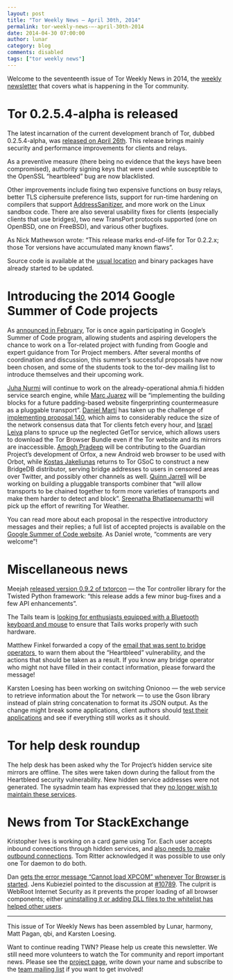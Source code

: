 ```yaml
---
layout: post
title: "Tor Weekly News — April 30th, 2014"
permalink: tor-weekly-news-—-april-30th-2014
date: 2014-04-30 07:00:00
author: lunar
category: blog
comments: disabled
tags: ["tor weekly news"]
---
```


Welcome to the seventeenth issue of Tor Weekly News in 2014, the [weekly newsletter](https://lists.torproject.org/cgi-bin/mailman/listinfo/tor-news) that covers what is happening in the Tor community.

Tor 0.2.5.4-alpha is released
=============================

The latest incarnation of the current development branch of Tor, dubbed 0.2.5.4-alpha, was [released on April 26th](https://lists.torproject.org/pipermail/tor-talk/2014-April/032817.html). This release brings mainly security and performance improvements for clients and relays.

As a preventive measure (there being no evidence that the keys have been compromised), authority signing keys that were used while susceptible to the OpenSSL “heartbleed” bug are now blacklisted.

Other improvements include fixing two expensive functions on busy relays, better TLS ciphersuite preference lists, support for run-time hardening on compilers that support [AddressSanitizer](https://code.google.com/p/address-sanitizer/), and more work on the Linux sandbox code. There are also several usability fixes for clients (especially clients that use bridges), two new TransPort protocols supported (one on OpenBSD, one on FreeBSD), and various other bugfixes.

As Nick Mathewson wrote: “This release marks end-of-life for Tor 0.2.2.x; those Tor versions have accumulated many known flaws”.

Source code is available at the [usual location](https://www.torproject.org/dist/) and binary packages have already started to be updated.

Introducing the 2014 Google Summer of Code projects
===================================================

As [announced in February](https://blog.torproject.org/blog/tor-google-summer-code-2014), Tor is once again participating in Google’s Summer of Code program, allowing students and aspiring developers the chance to work on a Tor-related project with funding from Google and expert guidance from Tor Project members. After several months of coordination and discussion, this summer’s successful proposals have now been chosen, and some of the students took to the tor-dev mailing list to introduce themselves and their upcoming work.

[Juha Nurmi](https://lists.torproject.org/pipermail/tor-dev/2014-April/006739.html) will continue to work on the already-operational ahmia.fi hidden service search engine, while [Marc Juarez](https://lists.torproject.org/pipermail/tor-dev/2014-April/006741.html) will be “implementing the building blocks for a future padding-based website fingerprinting countermeasure as a pluggable transport”. [Daniel Martí](https://lists.torproject.org/pipermail/tor-dev/2014-April/006744.html) has taken up the challenge of [implementing proposal 140](https://gitweb.torproject.org/torspec.git/blob_plain/refs/heads/master:/proposals/140-consensus-diffs.txt), which aims to considerably reduce the size of the network consensus data that Tor clients fetch every hour, and [Israel Leiva](https://lists.torproject.org/pipermail/tor-dev/2014-April/006745.html) plans to spruce up the neglected GetTor service, which allows users to download the Tor Browser Bundle even if the Tor website and its mirrors are inaccessible. [Amogh Pradeep](https://lists.torproject.org/pipermail/tor-dev/2014-April/006748.html) will be contributing to the Guardian Project’s development of Orfox, a new Android web browser to be used with Orbot, while [Kostas Jakeliunas](https://lists.torproject.org/pipermail/tor-dev/2014-April/006749.html) returns to Tor GSoC to construct a new BridgeDB distributor, serving bridge addresses to users in censored areas over Twitter, and possibly other channels as well. [Quinn Jarrell](https://lists.torproject.org/pipermail/tor-dev/2014-April/006777.html) will be working on building a pluggable transports combiner that “will allow transports to be chained together to form more varieties of transports and make them harder to detect and block”. [Sreenatha Bhatlapenumarthi](https://lists.torproject.org/pipermail/tor-dev/2014-April/006752.html) will pick up the effort of rewriting Tor Weather.

You can read more about each proposal in the respective introductory messages and their replies; a full list of accepted projects is available on the [Google Summer of Code website](https://www.google-melange.com/gsoc/org2/google/gsoc2014/tor). As Daniel wrote, “comments are very welcome”!

Miscellaneous news
==================

Meejah [released version 0.9.2 of txtorcon](https://lists.torproject.org/pipermail/tor-dev/2014-April/006766.html) — the Tor controller library for the Twisted Python framework: “this release adds a few minor bug-fixes and a few API enhancements”.

The Tails team is [looking for enthusiasts equipped with a Bluetooth keyboard and mouse](https://mailman.boum.org/pipermail/tails-testers/2014-April/000010.html) to ensure that Tails works properly with such hardware.

Matthew Finkel forwarded a copy of the [email that was sent to bridge operators ](https://lists.torproject.org/pipermail/tor-relays/2014-April/004428.html) to warn them about the “Heartbleed” vulnerability, and the actions that should be taken as a result. If you know any bridge operator who might not have filled in their contact information, please forward the message!

Karsten Loesing has been working on switching Onionoo — the web service to retrieve information about the Tor network — to use the Gson library instead of plain string concatenation to format its JSON output. As the change might break some applications, client authors should [test their applications](https://lists.torproject.org/pipermail/tor-dev/2014-April/006772.html) and see if everything still works as it should.

Tor help desk roundup
=====================

The help desk has been asked why the Tor Project’s hidden service site mirrors are offline. The sites were taken down during the fallout from the Heartbleed security vulnerability. New hidden service addresses were not generated. The sysadmin team has expressed that they [no longer wish to maintain these services](https://bugs.torproject.org/11567).

News from Tor StackExchange
===========================

Kristopher Ives is working on a card game using Tor. Each user accepts inbound connections through hidden services, and [also needs to make outbound connections](https://tor.stackexchange.com/q/1592/88). Tom Ritter acknowledged it was possible to use only one Tor daemon to do both.

Dan [gets the error message “Cannot load XPCOM” whenever Tor Browser is started](https://tor.stackexchange.com/q/2012/88). Jens Kubieziel pointed to the discussion at [\#10789](https://bugs.torproject.org/10789). The culprit is WebRoot Internet Security as it prevents the proper loading of all browser components; either [uninstalling it or adding DLL files to the whitelist has helped other users](https://blog.torproject.org/blog/tor-browser-352-released#comment-47052).

* * * * *

This issue of Tor Weekly News has been assembled by Lunar, harmony, Matt Pagan, qbi, and Karsten Loesing.

Want to continue reading TWN? Please help us create this newsletter. We still need more volunteers to watch the Tor community and report important news. Please see the [project page](https://trac.torproject.org/projects/tor/wiki/TorWeeklyNews), write down your name and subscribe to the [team mailing list](https://lists.torproject.org/cgi-bin/mailman/listinfo/news-team) if you want to get involved!
